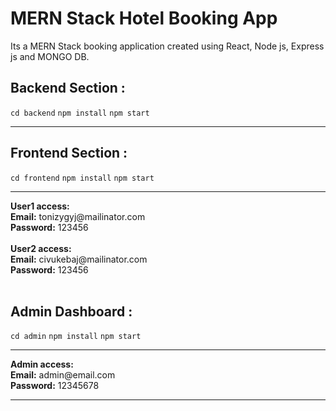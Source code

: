 <h1>MERN Stack Hotel Booking App</h1>
<p>Its a MERN Stack booking application created using React, Node js, Express js and MONGO DB.</p>

<h2>Backend Section :</h2>
<code>cd backend</code>
<code>npm install</code>
<code>npm start</code>
<hr/>
<h2>Frontend Section :</h2>
<code>cd frontend</code>
<code>npm install</code>
<code>npm start</code>
<hr/>
<b>User1 access:</b><br>
<b>Email:</b> tonizygyj@mailinator.com<br>
<b>Password:</b> 123456<br><br>
<b>User2 access:</b><br>
<b>Email:</b> civukebaj@mailinator.com<br>
<b>Password:</b> 123456<br><br>
<h2>Admin Dashboard :</h2>
<code>cd admin</code>
<code>npm install</code>
<code>npm start</code>
<hr/>
<b>Admin access:</b><br>
<b>Email:</b> admin@email.com<br>
<b>Password:</b> 12345678<br>
<hr/>
